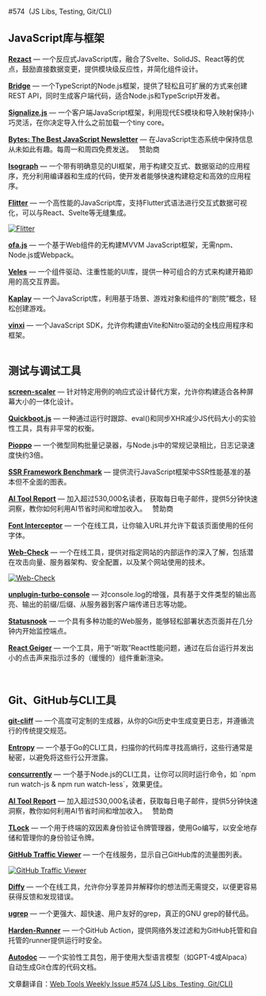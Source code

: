 #574  (JS Libs, Testing, Git/CLI)

  

JavaScript库与框架
-----------------

[**Rezact**](https://rezact.io/) — 一个反应式JavaScript库，融合了Svelte、SolidJS、React等的优点，鼓励直接数据变更，提供模块级反应性，并简化组件设计。  
  
[**Bridge**](https://bridge.codes/) — 一个TypeScript的Node.js框架，提供了轻松且可扩展的方式来创建REST API，同时生成客户端代码，适合Node.js和TypeScript开发者。  
  
[**Signalize.js**](https://signalizejs.com/) — 一个客户端JavaScript框架，利用现代ES模块和导入映射保持小巧灵活，在你决定导入什么之前加载一个tiny core。  
  
[**Bytes: The Best JavaScript Newsletter**](https://bytes.dev/?r=wtw) — 在JavaScript生态系统中保持信息从未如此有趣。每周一和周四免费发送。   赞助商  

[**Isograph**](https://isograph.dev/) — 一个带有明确意见的UI框架，用于构建交互式、数据驱动的应用程序，充分利用编译器和生成的代码，使开发者能够快速构建稳定和高效的应用程序。  
  
[**Flitter**](https://flitter.pages.dev/) — 一个高性能的JavaScript库，支持Flutter式语法进行交互式数据可视化，可以与React、Svelte等无缝集成。

[![Flitter](https://mcusercontent.com/ea228d7061e8bbfa8639666ad/images/d772fa9c-150c-263a-0ee3-93680427dc07.png)](https://flitter.pages.dev/)

  
[**ofa.js**](https://ofajs.com/) — 一个基于Web组件的无构建MVVM JavaScript框架，无需npm、Node.js或Webpack。  
  
[**Veles**](https://github.com/Bloomca/veles) — 一个组件驱动、注重性能的UI库，提供一种可组合的方式来构建开箱即用的高交互界面。  
  
[**Kaplay**](https://kaplayjs.com/) — 一个JavaScript库，利用基于场景、游戏对象和组件的“剧院”概念，轻松创建游戏。  
  
[**vinxi**](https://github.com/nksaraf/vinxi) — 一个JavaScript SDK，允许你构建由Vite和Nitro驱动的全栈应用程序和框架。  
 

测试与调试工具
----------------

[**screen-scaler**](https://github.com/garronej/screen-scaler) — 针对特定用例的响应式设计替代方案，允许你构建适合各种屏幕大小的一体化设计。  
  
[**Quickboot.js**](https://github.com/naruaway/quickbootjs) — 一种通过运行时跟踪、eval()和同步XHR减少JS代码大小的实验性工具，具有非平常的权衡。  
  
[**Pioppo**](https://github.com/fabiospampinato/pioppo) — 一个微型同构批量记录器，与Node.js中的常规记录相比，日志记录速度快约3倍。  
  
[**SSR Framework Benchmark**](https://github.com/eknkc/ssr-benchmark) — 提供流行JavaScript框架中SSR性能基准的基本但不全面的图表。  
  
[**AI Tool Report**](https://sparklp.co/p/f71891b3a8) — 加入超过530,000名读者，获取每日电子邮件，提供5分钟快速洞察，教你如何利用AI节省时间和增加收入。   赞助商  

[**Font Interceptor**](https://fontinterceptor.mschfmag.com/) — 一个在线工具，让你输入URL并允许下载该页面使用的任何字体。  
  
[**Web-Check**](https://github.com/lissy93/web-check) — 一个在线工具，提供对指定网站的内部运作的深入了解，包括潜在攻击向量、服务器架构、安全配置，以及某个网站使用的技术。

[![Web-Check](https://mcusercontent.com/ea228d7061e8bbfa8639666ad/images/8b47042d-e384-65bb-185a-fe28236a2b11.png)](https://github.com/lissy93/web-check)

  
[**unplugin-turbo-console**](https://github.com/unplugin/unplugin-turbo-console) — 对console.log的增强，具有基于文件类型的输出高亮、输出的前缀/后缀、从服务器到客户端传递日志等功能。  
  
[**Statusnook**](https://statusnook.com/) — 一个具有多种功能的Web服务，能够轻松部署状态页面并在几分钟内开始监控端点。  
  
[**React Geiger**](https://github.com/kristiandupont/react-geiger) — 一个工具，用于“听取”React性能问题，通过在后台运行并发出小的点击声来指示过多的（缓慢的）组件重新渲染。

  
 

Git、GitHub与CLI工具
---------------------

[**git-cliff**](https://git-cliff.org/) — 一个高度可定制的生成器，从你的Git历史中生成变更日志，并遵循流行的传统提交规范。  
  
[**Entropy**](https://github.com/EwenQuim/entropy) — 一个基于Go的CLI工具，扫描你的代码库寻找高熵行，这些行通常是秘密，以避免将这些行公开泄露。  
  
[**concurrently**](https://github.com/open-cli-tools/concurrently) — 一个基于Node.js的CLI工具，让你可以同时运行命令，如 \`npm run watch-js & npm run watch-less\`，效果更佳。  
  
[**AI Tool Report**](https://sparklp.co/p/f71891b3a8) — 加入超过530,000名读者，获取每日电子邮件，提供5分钟快速洞察，教你如何利用AI节省时间和增加收入。   赞助商  

[**TLock**](https://github.com/eklairs/tlock) — 一个用于终端的双因素身份验证令牌管理器，使用Go编写，以安全地存储和管理你的身份验证令牌。  
  
[**GitHub Traffic Viewer**](https://github-traffic-viewer.netlify.app/) — 一个在线服务，显示自己GitHub库的流量图列表。

[![GitHub Traffic Viewer](https://mcusercontent.com/ea228d7061e8bbfa8639666ad/images/78384d06-64cc-8df3-e1bf-500db0b14fc7.png)](https://github-traffic-viewer.netlify.app/)

  
[**Diffy**](https://diffy.org/) — 一个在线工具，允许你分享差异并解释你的想法而无需提交，以便更容易获得反馈和发现错误。  
  
[**ugrep**](https://ugrep.com/) — 一个更强大、超快速、用户友好的grep，真正的GNU grep的替代品。  
  
[**Harden-Runner**](https://github.com/step-security/harden-runner) — 一个GitHub Action，提供网络外发过滤和为GitHub托管和自托管的runner提供运行时安全。  
  
[**Autodoc**](https://github.com/context-labs/autodoc) — 一个实验性工具包，用于使用大型语言模型（如GPT-4或Alpaca）自动生成Git仓库的代码文档。


文章翻译自：[Web Tools Weekly Issue #574 (JS Libs, Testing, Git/CLI)](https://webtoolsweekly.com/archives/issue-574) 

